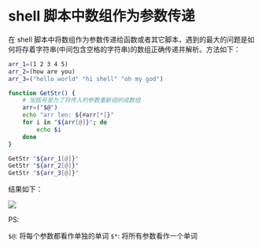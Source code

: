 # shell 脚本中数组作为参数传递

在 shell 脚本中将数组作为参数传递给函数或者其它脚本，遇到的最大的问题是如何将存着字符串(中间包含空格的字符串)的数组正确传递并解析。方法如下：

```Bash
arr_1=(1 2 3 4 5)
arr_2=(how are you)
arr_3=("hello world" "hi shell" "oh my god")

function GetStr() {
    # 加括号是为了将传入的参数重新组织成数组
    arr=("$@")
    echo "arr len: ${#arr[*]}"
    for i in "${arr[@]}"; do
        echo $i
    done
}

GetStr "${arr_1[@]}"
GetStr "${arr_2[@]}"
GetStr "${arr_3[@]}"
```

结果如下：

![](https://cdn.jsdelivr.net/gh/AZMDDY/imgs/20201223213502.png)

PS:

`$@`: 将每个参数都看作单独的单词
`$*`: 将所有参数看作一个单词
